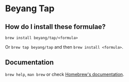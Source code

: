# Beyang Tap

## How do I install these formulae?
`brew install beyang/tap/<formula>`

Or `brew tap beyang/tap` and then `brew install <formula>`.

## Documentation
`brew help`, `man brew` or check [Homebrew's documentation](https://docs.brew.sh).
